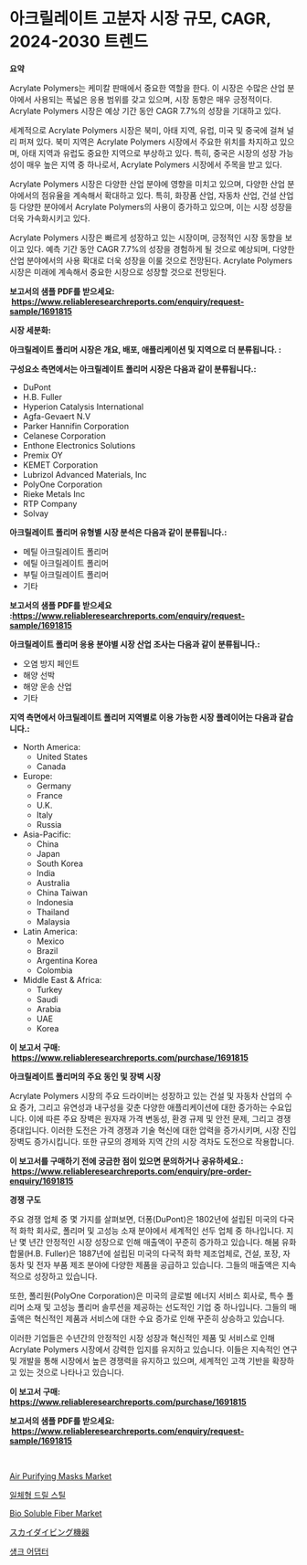 <p><h1>아크릴레이트 고분자 시장 규모, CAGR, 2024-2030 트렌드</h1></p><p><strong>요약</strong></p>
<p><p>Acrylate Polymers는 케미칼 판매에서 중요한 역할을 한다. 이 시장은 수많은 산업 분야에서 사용되는 폭넓은 응용 범위를 갖고 있으며, 시장 동향은 매우 긍정적이다. Acrylate Polymers 시장은 예상 기간 동안 CAGR 7.7%의 성장을 기대하고 있다.</p><p>세계적으로 Acrylate Polymers 시장은 북미, 아태 지역, 유럽, 미국 및 중국에 걸쳐 널리 퍼져 있다. 북미 지역은 Acrylate Polymers 시장에서 주요한 위치를 차지하고 있으며, 아태 지역과 유럽도 중요한 지역으로 부상하고 있다. 특히, 중국은 시장의 성장 가능성이 매우 높은 지역 중 하나로서, Acrylate Polymers 시장에서 주목을 받고 있다.</p><p>Acrylate Polymers 시장은 다양한 산업 분야에 영향을 미치고 있으며, 다양한 산업 분야에서의 점유율을 계속해서 확대하고 있다. 특히, 화장품 산업, 자동차 산업, 건설 산업 등 다양한 분야에서 Acrylate Polymers의 사용이 증가하고 있으며, 이는 시장 성장을 더욱 가속화시키고 있다.</p><p>Acrylate Polymers 시장은 빠르게 성장하고 있는 시장이며, 긍정적인 시장 동향을 보이고 있다. 예측 기간 동안 CAGR 7.7%의 성장을 경험하게 될 것으로 예상되며, 다양한 산업 분야에서의 사용 확대로 더욱 성장을 이룰 것으로 전망된다. Acrylate Polymers 시장은 미래에 계속해서 중요한 시장으로 성장할 것으로 전망된다.</p></p>
<p><strong>보고서의 샘플 PDF를 받으세요: &nbsp;<a href="https://www.reliableresearchreports.com/enquiry/request-sample/1691815">https://www.reliableresearchreports.com/enquiry/request-sample/1691815</a></strong></p>
<p><strong>시장 세분화:</strong></p>
<p><strong> 아크릴레이트 폴리머 시장은 개요, 배포, 애플리케이션 및 지역으로 더 분류됩니다. :</strong></p>
<p><strong>구성요소 측면에서는 아크릴레이트 폴리머 시장은 다음과 같이 분류됩니다.:</strong></p>
<p><ul><li>DuPont</li><li>H.B. Fuller</li><li>Hyperion Catalysis International</li><li>Agfa-Gevaert N.V</li><li>Parker Hannifin Corporation</li><li>Celanese Corporation</li><li>Enthone Electronics Solutions</li><li>Premix OY</li><li>KEMET Corporation</li><li>Lubrizol Advanced Materials, Inc</li><li>PolyOne Corporation</li><li>Rieke Metals Inc</li><li>RTP Company</li><li>Solvay</li></ul></p>
<p><strong> 아크릴레이트 폴리머 유형별 시장 분석은 다음과 같이 분류됩니다.:</strong></p>
<p><ul><li>메틸 아크릴레이트 폴리머</li><li>에틸 아크릴레이트 폴리머</li><li>부틸 아크릴레이트 폴리머</li><li>기타</li></ul></p>
<p><strong>보고서의 샘플 PDF를 받으세요 :<a href="https://www.reliableresearchreports.com/enquiry/request-sample/1691815">https://www.reliableresearchreports.com/enquiry/request-sample/1691815</a></strong></p>
<p><strong> 아크릴레이트 폴리머 응용 분야별 시장 산업 조사는 다음과 같이 분류됩니다.:</strong></p>
<p><ul><li>오염 방지 페인트</li><li>해양 선박</li><li>해양 운송 산업</li><li>기타</li></ul></p>
<p><strong>지역 측면에서 아크릴레이트 폴리머 지역별로 이용 가능한 시장 플레이어는 다음과 같습니다.:</strong></p>
<p><ul>
    <li>
        North America:
        <ul>
            <li>United States</li>
            <li>Canada</li>
        </ul>
    </li>
    <li>
        Europe:
        <ul>
            <li>Germany</li>
            <li>France</li>
            <li>U.K.</li>
            <li>Italy</li>
            <li>Russia</li>
        </ul>
    </li>
    <li>
        Asia-Pacific:
        <ul>
            <li>China</li>
            <li>Japan</li>
            <li>South Korea</li>
            <li>India</li>
            <li>Australia</li>
            <li>China Taiwan</li>
            <li>Indonesia</li>
            <li>Thailand</li>
            <li>Malaysia</li>
        </ul>
    </li>
    <li>
        Latin America:
        <ul>
            <li>Mexico</li>
            <li>Brazil</li>
            <li>Argentina Korea</li>
            <li>Colombia</li>
        </ul>
    </li>
    <li>
        Middle East & Africa:
        <ul>
            <li>Turkey</li>
            <li>Saudi</li>
            <li>Arabia</li>
            <li>UAE</li>
            <li>Korea</li>
        </ul>
    </li>
    </ul></p>
<p><strong>이 보고서 구매: &nbsp;<a href="https://www.reliableresearchreports.com/purchase/1691815">https://www.reliableresearchreports.com/purchase/1691815</a></strong></p>
<p><strong>아크릴레이트 폴리머의 주요 동인 및 장벽 시장</strong></p>
<p><p>Acrylate Polymers 시장의 주요 드라이버는 성장하고 있는 건설 및 자동차 산업의 수요 증가, 그리고 유연성과 내구성을 갖춘 다양한 애플리케이션에 대한 증가하는 수요입니다. 이에 따른 주요 장벽은 원자재 가격 변동성, 환경 규제 및 안전 문제, 그리고 경쟁 증대입니다. 이러한 도전은 가격 경쟁과 기술 혁신에 대한 압력을 증가시키며, 시장 진입 장벽도 증가시킵니다. 또한 규모의 경제와 지역 간의 시장 격차도 도전으로 작용합니다.</p></p>
<p><strong>이 보고서를 구매하기 전에 궁금한 점이 있으면 문의하거나 공유하세요.: &nbsp;<a href="https://www.reliableresearchreports.com/enquiry/pre-order-enquiry/1691815">https://www.reliableresearchreports.com/enquiry/pre-order-enquiry/1691815</a></strong></p>
<p><strong>경쟁 구도</strong></p>
<p><p>주요 경쟁 업체 중 몇 가지를 살펴보면, 더퐁(DuPont)은 1802년에 설립된 미국의 다국적 화학 회사로, 폴리머 및 고성능 소재 분야에서 세계적인 선두 업체 중 하나입니다. 지난 몇 년간 안정적인 시장 성장으로 인해 매출액이 꾸준히 증가하고 있습니다. 해붐 유화합물(H.B. Fuller)은 1887년에 설립된 미국의 다국적 화학 제조업체로, 건설, 포장, 자동차 및 전자 부품 제조 분야에 다양한 제품을 공급하고 있습니다. 그들의 매출액은 지속적으로 성장하고 있습니다.</p><p>또한, 폴리원(PolyOne Corporation)은 미국의 글로벌 에너지 서비스 회사로, 특수 폴리머 소재 및 고성능 폴리머 솔루션을 제공하는 선도적인 기업 중 하나입니다. 그들의 매출액은 혁신적인 제품과 서비스에 대한 수요 증가로 인해 꾸준히 상승하고 있습니다.</p><p>이러한 기업들은 수년간의 안정적인 시장 성장과 혁신적인 제품 및 서비스로 인해 Acrylate Polymers 시장에서 강력한 입지를 유지하고 있습니다. 이들은 지속적인 연구 및 개발을 통해 시장에서 높은 경쟁력을 유지하고 있으며, 세계적인 고객 기반을 확장하고 있는 것으로 나타나고 있습니다.</p></p>
<p><strong>이 보고서 구매: &nbsp; <a href="https://www.reliableresearchreports.com/purchase/1691815">https://www.reliableresearchreports.com/purchase/1691815</a></strong></p>
<p><strong>보고서의 샘플 PDF를 받으세요: &nbsp;<a href="https://www.reliableresearchreports.com/enquiry/request-sample/1691815">https://www.reliableresearchreports.com/enquiry/request-sample/1691815</a></strong><strong></strong></p>
<p>&nbsp;</p>
<p><p><a href="https://github.com/luckyshygirl/Market-Research-Report-List-3/blob/main/air-purifying-masks-market.md">Air Purifying Masks Market</a></p><p><a href="https://medium.com/@rennessvutianitiswdpxaixh/2024%EB%85%84%EB%B6%80%ED%84%B0-2031%EB%85%84%EA%B9%8C%EC%A7%80%EC%9D%98-%EA%B8%B0%EA%B0%84%EC%97%90-%EB%8C%80%ED%95%9C-%ED%86%B5%ED%95%A9-%EB%93%9C%EB%A6%B4-%EC%8A%A4%ED%8B%B8-%EC%8B%9C%EC%9E%A5-%EB%B6%84%EC%84%9D-%EB%B0%8F-%EA%B7%9C%EB%AA%A8-%EC%98%88%EC%B8%A1-d98a500259e1">일체형 드릴 스틸</a></p><p><a href="https://issuu.com/reportprime-2/docs/bio-soluble-fiber-market-size-2030.pptx">Bio Soluble Fiber Market</a></p><p><a href="https://github.com/zjkmgcs938405/Market-Research-Report-List-1/blob/main/2776056186340.md">スカイダイビング機器</a></p><p><a href="https://medium.com/@rennessvutianitiswdpxaixh/%EC%83%B9%ED%81%AC-%EC%96%B4%EB%8C%91%ED%84%B0-%EC%8B%9C%EC%9E%A5%EC%9D%80-%EC%8B%9C%EC%9E%A5-%EC%A0%90%EC%9C%A0%EC%9C%A8-%EA%B7%9C%EB%AA%A8-%EB%B0%8F-2031%EB%85%84%EA%B9%8C%EC%A7%80%EC%9D%98-%EC%98%88%EC%83%81-%EC%98%88%EC%B8%A1%EC%97%90-%EC%B4%88%EC%A0%90%EC%9D%84-%EB%A7%9E%EC%B6%94%EA%B3%A0-%EC%9E%88%EC%8A%B5%EB%8B%88%EB%8B%A4-30f93355de17">섕크 어댑터</a></p></p>